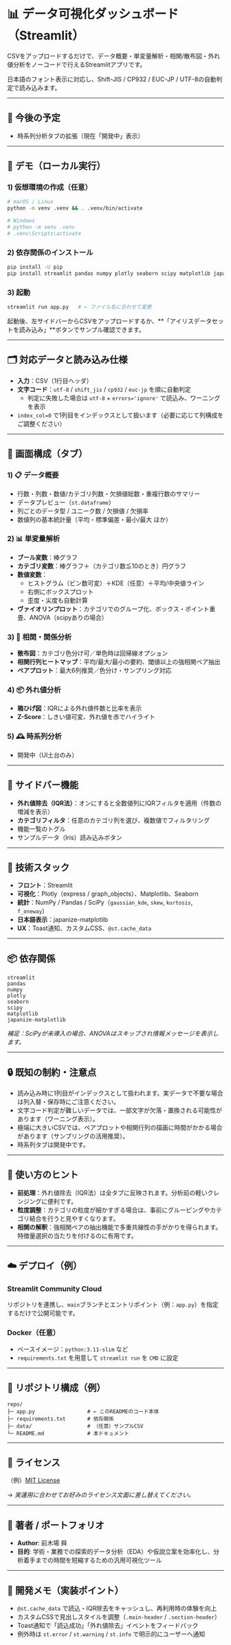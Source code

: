 # 📊 データ可視化ダッシュボード（Streamlit）

CSVをアップロードするだけで、データ概要・単変量解析・相関/散布図・外れ値分析をノーコードで行えるStreamlitアプリです。

日本語のフォント表示に対応し、Shift-JIS / CP932 / EUC-JP / UTF-8の自動判定で読み込みます。

---

## 🔧 今後の予定
- 時系列分析タブの拡張（現在「開発中」表示）

---

## 🚀 デモ（ローカル実行）

### 1) 仮想環境の作成（任意）
```bash
# macOS / Linux
python -m venv .venv && . .venv/bin/activate

# Windows
# python -m venv .venv
# .venv\Scripts\activate
````

### 2\) 依存関係のインストール

```bash
pip install -U pip
pip install streamlit pandas numpy plotly seaborn scipy matplotlib japanize-matplotlib
```

### 3\) 起動

```bash
streamlit run app.py   # ← ファイル名に合わせて変更
```

起動後、左サイドバーからCSVをアップロードするか、\*\*「アイリスデータセットを読み込み」\*\*ボタンでサンプル確認できます。

-----

## 🗂️ 対応データと読み込み仕様

  - **入力**：CSV（1行目ヘッダ）
  - **文字コード**：`utf-8` / `shift_jis` / `cp932` / `euc-jp` を順に自動判定
      - 判定に失敗した場合は `utf-8` + `errors='ignore'` で読込み、ワーニングを表示
  - `index_col=0` で1列目をインデックスとして扱います（必要に応じて列構成をご調整ください）

-----

## 🧭 画面構成（タブ）

### 1\) 📋 データ概要

  - 行数・列数・数値/カテゴリ列数・欠損値総数・重複行数のサマリー
  - データプレビュー（`st.dataframe`）
  - 列ごとのデータ型 / ユニーク数 / 欠損値 / 欠損率
  - 数値列の基本統計量（平均・標準偏差・最小/最大 ほか）

### 2\) 📊 単変量解析

  - **ブール変数**：棒グラフ
  - **カテゴリ変数**：棒グラフ＋（カテゴリ数≦10のとき）円グラフ
  - **数値変数**：
      - ヒストグラム（ビン数可変）＋KDE（任意）＋平均/中央値ライン
      - 右側にボックスプロット
      - 歪度・尖度も自動計算
  - **ヴァイオリンプロット**：カテゴリでのグループ化、ボックス・ポイント重畳、ANOVA（scipyありの場合）

### 3\) 🔗 相関・関係分析

  - **散布図**：カテゴリ色分け可／単色時は回帰線オプション
  - **相関行列ヒートマップ**：平均/最大/最小の要約、閾値以上の強相関ペア抽出
  - **ペアプロット**：最大6列推奨／色分け・サンプリング対応

### 4\) 📦 外れ値分析

  - **箱ひげ図**：IQRによる外れ値件数と比率を表示
  - **Z-Score**：しきい値可変、外れ値を赤でハイライト

### 5\) 🕰️ 時系列分析

  - 開発中（UI土台のみ）

-----

## 🧰 サイドバー機能

  - **外れ値除去（IQR法）**：オンにすると全数値列にIQRフィルタを適用（件数の増減を表示）
  - **カテゴリフィルタ**：任意のカテゴリ列を選び、複数値でフィルタリング
  - 機能一覧のトグル
  - サンプルデータ（Iris）読み込みボタン

-----

## 🧩 技術スタック

  - **フロント**：Streamlit
  - **可視化**：Plotly（express / graph\_objects）、Matplotlib、Seaborn
  - **統計**：NumPy / Pandas / SciPy（`gaussian_kde`, `skew`, `kurtosis`, `f_oneway`）
  - **日本語表示**：japanize-matplotlib
  - **UX**：Toast通知、カスタムCSS、`@st.cache_data`

-----

## 📦 依存関係

```
streamlit
pandas
numpy
plotly
seaborn
scipy
matplotlib
japanize-matplotlib
```

*補足：SciPyが未導入の場合、ANOVAはスキップされ情報メッセージを表示します。*

-----

## 🔒 既知の制約・注意点

  - 読み込み時に1列目がインデックスとして扱われます。実データで不要な場合は列入替・保存時にご注意ください。
  - 文字コード判定が難しいデータでは、一部文字が欠落・置換される可能性があります（ワーニング表示）。
  - 極端に大きいCSVでは、ペアプロットや相関行列の描画に時間がかかる場合があります（サンプリングの活用推奨）。
  - 時系列タブは開発中です。

-----

## 🧪 使い方のヒント

  - **前処理**：外れ値除去（IQR法）は全タブに反映されます。分析前の軽いクレンジングに便利です。
  - **粒度調整**：カテゴリの粒度が細かすぎる場合は、事前にグルーピングやカテゴリ結合を行うと見やすくなります。
  - **相関の解釈**：強相関ペアの抽出機能で多重共線性の手がかりを得られます。特徴量選択の当たりを付けるのに有用です。

-----

## ☁️ デプロイ（例）

### Streamlit Community Cloud

リポジトリを連携し、`main`ブランチとエントリポイント（例：`app.py`）を指定するだけで公開可能です。

### Docker（任意）

  - ベースイメージ：`python:3.11-slim` など
  - `requirements.txt` を用意して `streamlit run` を `CMD` に設定

-----

## 📁 リポジトリ構成（例）

```
repo/
├─ app.py                 # ← このREADMEのコード本体
├─ requirements.txt       # 依存関係
├─ data/                  # （任意）サンプルCSV
└─ README.md              # 本ドキュメント
```

-----

## 📝 ライセンス

（例）[MIT License](https://opensource.org/licenses/MIT)

→ *実運用に合わせてお好みのライセンス文面に差し替えてください。*

-----

## 🙌 著者 / ポートフォリオ

  - **Author**: 前木場 舜
  - **目的**: 学術・業務での探索的データ分析（EDA）や仮説立案を効率化し、分析着手までの時間を短縮するための汎用可視化ツール

-----

## 🔧 開発メモ（実装ポイント）

  - `@st.cache_data` で読込・IQR除去をキャッシュし、再利用時の体験を向上
  - カスタムCSSで見出しスタイルを調整（`.main-header` / `.section-header`）
  - Toast通知で「読込成功」「外れ値除去」イベントをフィードバック
  - 例外時は `st.error` / `st.warning` / `st.info` で明示的にユーザーへ通知